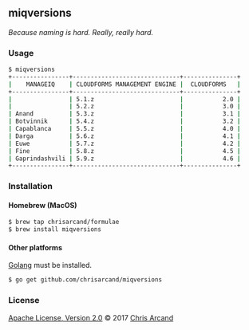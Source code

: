 miqversions
---

*Because naming is hard. Really, really hard.*

### Usage

```bash
$ miqversions
+----------------+------------------------------+---------------+
|    MANAGEIQ    | CLOUDFORMS MANAGEMENT ENGINE |  CLOUDFORMS   |
+----------------+------------------------------+---------------+
|                | 5.1.z                        |           2.0 |
|                | 5.2.z                        |           3.0 |
| Anand          | 5.3.z                        |           3.1 |
| Botvinnik      | 5.4.z                        |           3.2 |
| Capablanca     | 5.5.z                        |           4.0 |
| Darga          | 5.6.z                        |           4.1 |
| Euwe           | 5.7.z                        |           4.2 |
| Fine           | 5.8.z                        |           4.5 |
| Gaprindashvili | 5.9.z                        |           4.6 |
+----------------+------------------------------+---------------+
```

### Installation

#### Homebrew (MacOS)

```bash
$ brew tap chrisarcand/formulae
$ brew install miqversions
```

#### Other platforms

[Golang](https://golang.org/) must be installed.

```bash
$ go get github.com/chrisarcand/miqversions
```

### License

[Apache License, Version 2.0](https://github.com/chrisarcand/miqversion/blob/master/LICENSE) © 2017 [Chris Arcand](https://github.com/chrisarcand)
